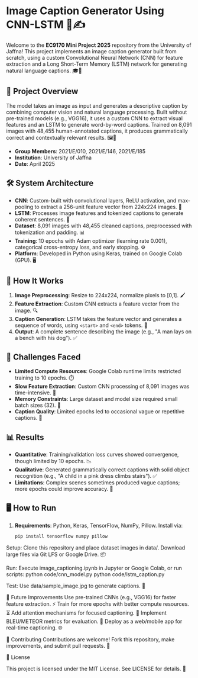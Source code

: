 # Image Caption Generator Using CNN-LSTM 📸✍️

Welcome to the **EC9170 Mini Project 2025** repository from the University of Jaffna! This project implements an image caption generator built from scratch, using a custom Convolutional Neural Network (CNN) for feature extraction and a Long Short-Term Memory (LSTM) network for generating natural language captions. 🎓🧠

## 📖 Project Overview
The model takes an image as input and generates a descriptive caption by combining computer vision and natural language processing. Built without pre-trained models (e.g., VGG16), it uses a custom CNN to extract visual features and an LSTM to generate word-by-word captions. Trained on 8,091 images with 48,455 human-annotated captions, it produces grammatically correct and contextually relevant results. 🖼️📝

- **Group Members**: 2021/E/010, 2021/E/146, 2021/E/185
- **Institution**: University of Jaffna
- **Date**: April 2025

## 🛠️ System Architecture
- **CNN**: Custom-built with convolutional layers, ReLU activation, and max-pooling to extract a 256-unit feature vector from 224x224 images. 🌄
- **LSTM**: Processes image features and tokenized captions to generate coherent sentences. 📜
- **Dataset**: 8,091 images with 48,455 cleaned captions, preprocessed with tokenization and padding. 📊
- **Training**: 10 epochs with Adam optimizer (learning rate 0.001), categorical cross-entropy loss, and early stopping. ⚙️
- **Platform**: Developed in Python using Keras, trained on Google Colab (GPU). 🖥️

## 📸 How It Works
1. **Image Preprocessing**: Resize to 224x224, normalize pixels to [0,1]. 🖌️
2. **Feature Extraction**: Custom CNN extracts a feature vector from the image. 🔍
3. **Caption Generation**: LSTM takes the feature vector and generates a sequence of words, using `<start>` and `<end>` tokens. 📜
4. **Output**: A complete sentence describing the image (e.g., "A man lays on a bench with his dog"). ✅


## 🛑 Challenges Faced
- **Limited Compute Resources**: Google Colab runtime limits restricted training to 10 epochs. ⏱️
- **Slow Feature Extraction**: Custom CNN processing of 8,091 images was time-intensive. 🐢
- **Memory Constraints**: Large dataset and model size required small batch sizes (32). 💾
- **Caption Quality**: Limited epochs led to occasional vague or repetitive captions. 📝

## 📊 Results
- **Quantitative**: Training/validation loss curves showed convergence, though limited by 10 epochs. 📉
- **Qualitative**: Generated grammatically correct captions with solid object recognition (e.g., "A child in a pink dress climbs stairs"). ✅
- **Limitations**: Complex scenes sometimes produced vague captions; more epochs could improve accuracy. 🔧

## 🖥️ How to Run
1. **Requirements**: Python, Keras, TensorFlow, NumPy, Pillow. Install via:
   ```bash
   pip install tensorflow numpy pillow

Setup: Clone this repository and place dataset images in data/. Download large files via Git LFS or Google Drive. 📦

Run: Execute image_captioning.ipynb in Jupyter or Google Colab, or run scripts:
python code/cnn_model.py
python code/lstm_caption.py

Test: Use data/sample_image.jpg to generate captions. 🚀


🚀 Future Improvements
Use pre-trained CNNs (e.g., VGG16) for faster feature extraction. ⚡
Train for more epochs with better compute resources. ⏳
Add attention mechanisms for focused captioning. 🔎
Implement BLEU/METEOR metrics for evaluation. 📏
Deploy as a web/mobile app for real-time captioning. 🌐

🙌 Contributing
Contributions are welcome! Fork this repository, make improvements, and submit pull requests. 🤝

📜 License

This project is licensed under the MIT License. See LICENSE for details. 📄


